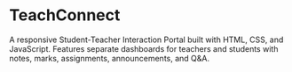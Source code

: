 # TeachConnect
A responsive Student-Teacher Interaction Portal built with HTML, CSS, and JavaScript. Features separate dashboards for teachers and students with notes, marks, assignments, announcements, and Q&amp;A.
